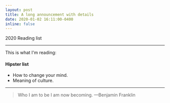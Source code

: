 ```yaml
---
layout: post
title: A long announcement with details
date: 2020-01-02 16:11:00-0400
inline: false
---
```


2020 Reading list

***

This is what I'm reading:

#### Hipster list
<ul>
    <li>How to change your mind.</li>
    <li>Meaning of culture.</li>
</ul>

***


> Who I am to be I am now becoming.
> —Benjamin Franklin


